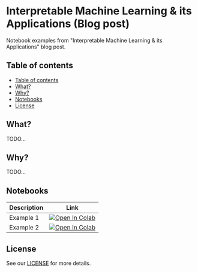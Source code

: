# Interpretable Machine Learning & its Applications (Blog post)

Notebook examples from "Interpretable Machine Learning &amp; its Applications" blog post.

## Table of contents

- [Table of contents](#table-of-contents)
- [What?](#what)
- [Why?](#why)
- [Notebooks](#notebooks)
- [License](#license)

## What?

TODO...

## Why?

TODO...

## Notebooks

Description | Link
--- | ---
Example 1 | <a href="https://colab.research.google.com/github/medoidai/interpretable-machine-learning-blog-notebooks/blob/main/notebooks/example-1.ipynb"><img src="https://colab.research.google.com/assets/colab-badge.svg" alt="Open In Colab"/></a>
Example 2 | <a href="https://colab.research.google.com/github/medoidai/interpretable-machine-learning-blog-notebooks/blob/main/notebooks/example-2.ipynb"><img src="https://colab.research.google.com/assets/colab-badge.svg" alt="Open In Colab"/></a>

## License

See our [LICENSE](LICENSE) for more details.
